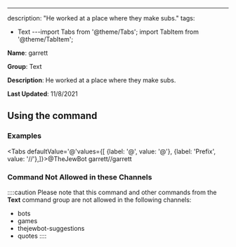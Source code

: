 ---
description: "He worked at a place where they make subs."
tags:
  - Text
---import Tabs from '@theme/Tabs';
import TabItem from '@theme/TabItem';

**Name**: garrett

**Group**: Text

**Description**: He worked at a place where they make subs.

**Last Updated**: 11/8/2021

## Using the command

### Examples
<Tabs defaultValue='@'values={[ {label: '@', value: '@'}, {label: 'Prefix', value: '//'},]}><TabItem value='@'>@TheJewBot garrett</TabItem><TabItem value='//'>//garrett</TabItem></Tabs>

### Command Not Allowed in these Channels
::::caution Please note that this command and other commands from the **Text** command group are not allowed in the following channels:
- bots
- games
- thejewbot-suggestions
- quotes
::::